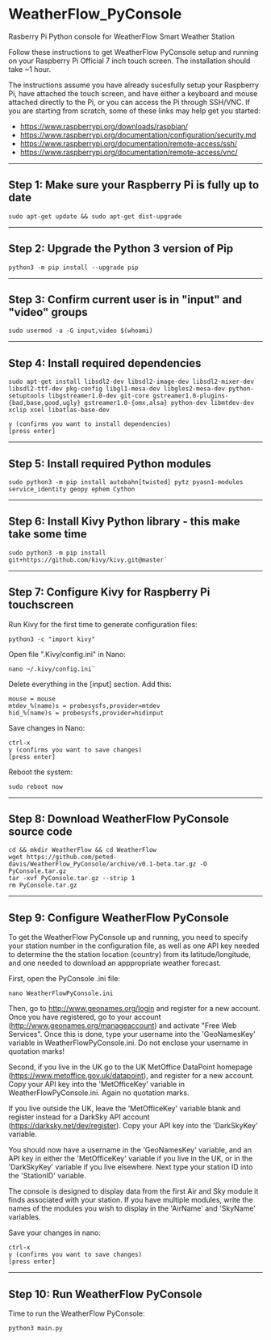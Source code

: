 # WeatherFlow_PyConsole
Rasberry Pi Python console for WeatherFlow Smart Weather Station

Follow these instructions to get WeatherFlow PyConsole setup and running on your 
Raspberry Pi Official 7 inch touch screen. The installation should take ~1 hour.

The instructions assume you have already sucesfully setup your Raspberry Pi, 
have attached the touch screen, and have either a keyboard and mouse attached 
directly to the Pi, or you can access the Pi through SSH/VNC. If you are 
starting from scratch, some of these links may help get you started:

* https://www.raspberrypi.org/downloads/raspbian/
* https://www.raspberrypi.org/documentation/configuration/security.md
* https://www.raspberrypi.org/documentation/remote-access/ssh/
* https://www.raspberrypi.org/documentation/remote-access/vnc/

---
Step 1: Make sure your Raspberry Pi is fully up to date
---

```
sudo apt-get update && sudo apt-get dist-upgrade
```

---
Step 2: Upgrade the Python 3 version of Pip
---

```
python3 -m pip install --upgrade pip
```	

---
Step 3: Confirm current user is in "input" and "video" groups
---

```
sudo usermod -a -G input,video $(whoami)
```

---
Step 4: Install required dependencies
---

`sudo apt-get install libsdl2-dev libsdl2-image-dev libsdl2-mixer-dev libsdl2-ttf-dev pkg-config libgl1-mesa-dev libgles2-mesa-dev python-setuptools libgstreamer1.0-dev git-core gstreamer1.0-plugins-{bad,base,good,ugly} gstreamer1.0-{omx,alsa} python-dev libmtdev-dev xclip xsel libatlas-base-dev`

```
y (confirms you want to install dependencies)
[press enter]
```

---
Step 5: Install required Python modules
---

```
sudo python3 -m pip install autobahn[twisted] pytz pyasn1-modules service_identity geopy ephem Cython
```

---
Step 6: Install Kivy Python library - this make take some time
--- 

```
sudo python3 -m pip install git+https://github.com/kivy/kivy.git@master`
```

---
Step 7: Configure Kivy for Raspberry Pi touchscreen
---
Run Kivy for the first time to generate configuration files:

```
python3 -c "import kivy"
```

Open file ".Kivy/config.ini" in Nano:

```
nano ~/.kivy/config.ini`
```

Delete everything in the [input] section. Add this:

```
mouse = mouse
mtdev_%(name)s = probesysfs,provider=mtdev
hid_%(name)s = probesysfs,provider=hidinput
```	

Save changes in Nano:

```
ctrl-x
y (confirms you want to save changes)
[press enter]
```

Reboot the system:

```
sudo reboot now
```

---
Step 8: Download WeatherFlow PyConsole source code
---

```
cd && mkdir WeatherFlow && cd WeatherFlow
wget https://github.com/peted-davis/WeatherFlow_PyConsole/archive/v0.1-beta.tar.gz -O PyConsole.tar.gz
tar -xvf PyConsole.tar.gz --strip 1
rm PyConsole.tar.gz
```

---
Step 9: Configure WeatherFlow PyConsole
---
To get the WeatherFlow PyConsole up and running, you need to specify your 
station number in the configuration file, as well as one API key needed to
determine the the station location (country) from its latitude/longitude, and 
one needed to download an apppropriate weather forecast.

First, open the PyConsole .ini file:

```
nano WeatherFlowPyConsole.ini
```
	
Then, go to http://www.geonames.org/login and register for a new account. Once
you have registered, go to your account (http://www.geonames.org/manageaccount)
and activate "Free Web Services". Once this is done, type your username into the
'GeoNamesKey' variable in WeatherFlowPyConsole.ini. Do not enclose your username
in quotation marks!

Second, if you live in the UK go to the UK MetOffice DataPoint homepage
(https://www.metoffice.gov.uk/datapoint), and register for a new account. Copy
your API key into the 'MetOfficeKey' variable in WeatherFlowPyConsole.ini. Again
no quotation marks.

If you live outside the UK, leave the 'MetOfficeKey' variable blank and register
instead for a DarkSky API account (https://darksky.net/dev/register). Copy your
API key into the 'DarkSkyKey' variable.

You should now have a username in the 'GeoNamesKey' variable, and an API key in
either the 'MetOfficeKey' variable if you live in the UK, or in the 'DarkSkyKey' 
variable if you live elsewhere. Next type your station ID into the 'StationID'
variable. 

The console is designed to display data from the first Air and Sky module
it finds associated with your station. If you have multiple modules, write the 
names of the modules you wish to display in the 'AirName' and 'SkyName' 
variables. 

Save your changes in nano:

```
ctrl-x
y (confirms you want to save changes)
[press enter]
```
	
---
Step 10: Run WeatherFlow PyConsole
---
Time to run the WeatherFlow PyConsole:

```
python3 main.py
```
